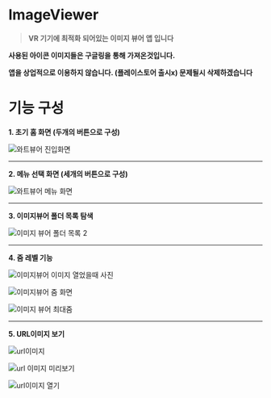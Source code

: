 # ImageViewer
>**VR 기기에 최적화 되어있는 이미지 뷰어 앱 입니다**   

**사용된 아이콘 이미지들은 구글링을 통해 가져온것입니다.**  

**앱을 상업적으로 이용하지 않습니다. (플레이스토어 출시x) 문제될시 삭제하겠습니다**



# 기능 구성
**1. 초기 홈 화면 (두개의 버튼으로 구성)**  

![와트뷰어 진입화면](https://user-images.githubusercontent.com/98893006/184092620-f3ba122e-5a00-42c0-aff4-2ab89b01446a.png)

----------

**2. 메뉴 선택 화면 (세개의 버튼으로 구성)**   

![와트뷰어 메뉴 화면](https://user-images.githubusercontent.com/98893006/184093448-8b3093ee-4356-4860-b28c-89d4660e1498.png)

----------
  
**3. 이미지뷰어 폴더 목록 탐색**  

![이미지 뷰어 폴더 목록 2](https://user-images.githubusercontent.com/98893006/184093693-0a6f7465-b645-4cea-92ce-e1d4775c53d8.png)

-----------

**4. 줌 레벨 기능**  

![이미지뷰어 이미지 열었을때 사진](https://user-images.githubusercontent.com/98893006/184094012-6f05a123-c25e-4f18-a176-211ab6791f70.png)
  
![이미지뷰어 줌 화면](https://user-images.githubusercontent.com/98893006/184094044-6f00fad6-71e3-4a79-b271-24e024b8e98a.png)
   
![이미지 뷰어 최대줌](https://user-images.githubusercontent.com/98893006/184094088-cf02442f-79c2-408f-b478-bed8095818b5.png)

-----------

**5. URL이미지 보기**    

![url이미지](https://user-images.githubusercontent.com/98893006/184094168-bf8119b2-6716-4882-b71a-716636e50945.png)
  
![url 이미지 미리보기](https://user-images.githubusercontent.com/98893006/184094189-2e7d2a52-259c-4911-8fc8-f5b7490faea9.png)
  
![url이미지 열기](https://user-images.githubusercontent.com/98893006/184094275-21436b36-cfc1-4190-8a86-aadec3bf3d7a.png)



